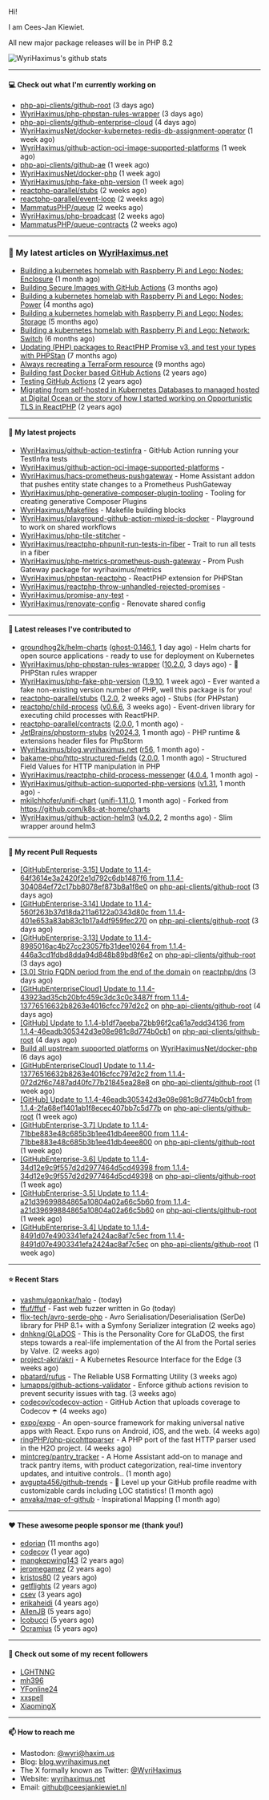 Hi!

I am Cees-Jan Kiewiet.

All new major package releases will be in PHP 8.2

![WyriHaximus's github stats](https://github-readme-stats.vercel.app/api?username=WyriHaximus&show_icons=true)

---

#### 💻 Check out what I'm currently working on

- [php-api-clients/github-root](https://github.com/php-api-clients/github-root) (3 days ago)
- [WyriHaximus/php-phpstan-rules-wrapper](https://github.com/WyriHaximus/php-phpstan-rules-wrapper) (3 days ago)
- [php-api-clients/github-enterprise-cloud](https://github.com/php-api-clients/github-enterprise-cloud) (4 days ago)
- [WyriHaximusNet/docker-kubernetes-redis-db-assignment-operator](https://github.com/WyriHaximusNet/docker-kubernetes-redis-db-assignment-operator) (1 week ago)
- [WyriHaximus/github-action-oci-image-supported-platforms](https://github.com/WyriHaximus/github-action-oci-image-supported-platforms) (1 week ago)
- [php-api-clients/github-ae](https://github.com/php-api-clients/github-ae) (1 week ago)
- [WyriHaximusNet/docker-php](https://github.com/WyriHaximusNet/docker-php) (1 week ago)
- [WyriHaximus/php-fake-php-version](https://github.com/WyriHaximus/php-fake-php-version) (1 week ago)
- [reactphp-parallel/stubs](https://github.com/reactphp-parallel/stubs) (2 weeks ago)
- [reactphp-parallel/event-loop](https://github.com/reactphp-parallel/event-loop) (2 weeks ago)
- [MammatusPHP/queue](https://github.com/MammatusPHP/queue) (2 weeks ago)
- [WyriHaximus/php-broadcast](https://github.com/WyriHaximus/php-broadcast) (2 weeks ago)
- [MammatusPHP/queue-contracts](https://github.com/MammatusPHP/queue-contracts) (2 weeks ago)

---

### 📜 My latest articles on [WyriHaximus.net](https://blog.wyrihaximus.net/)

- [Building a kubernetes homelab with Raspberry Pi and Lego: Nodes: Enclosure](https://blog.wyrihaximus.net/2024/12/building-a-kubernetes-homelab-with-raspberry-pies-and-lego-nodes-enclosure/) (1 month ago)
- [Building Secure Images with GitHub Actions](https://blog.wyrihaximus.net/2024/10/building-secure-images-with-github-actions/) (3 months ago)
- [Building a kubernetes homelab with Raspberry Pi and Lego: Nodes: Power](https://blog.wyrihaximus.net/2024/09/building-a-kubernetes-homelab-with-raspberry-pies-and-lego-nodes-power/) (4 months ago)
- [Building a kubernetes homelab with Raspberry Pi and Lego: Nodes: Storage](https://blog.wyrihaximus.net/2024/08/building-a-kubernetes-homelab-with-raspberry-pies-and-lego-nodes-storage/) (5 months ago)
- [Building a kubernetes homelab with Raspberry Pi and Lego: Network: Switch](https://blog.wyrihaximus.net/2024/07/building-a-kubernetes-homelab-with-raspberry-pies-and-lego-network-switch/) (6 months ago)
- [Updating (PHP) packages to ReactPHP Promise v3, and test your types with PHPStan](https://blog.wyrihaximus.net/2024/06/updating-php-packages-to-reactphp-promise-v3--and-test-your-types-with-phpstan/) (7 months ago)
- [Always recreating a TerraForm resource](https://blog.wyrihaximus.net/2024/04/always-recreating-a-terraform-resource/) (9 months ago)
- [Building fast Docker based GitHub Actions](https://blog.wyrihaximus.net/2023/03/building-fast-docker-based-github-actions/) (2 years ago)
- [Testing GitHub Actions](https://blog.wyrihaximus.net/2023/03/testing-github-actions/) (2 years ago)
- [Migrating from self-hosted in Kubernetes Databases to managed hosted at Digital Ocean or the story of how I started working on Opportunistic TLS in ReactPHP](https://blog.wyrihaximus.net/2023/01/migrating-from-self-hosted-in-k8s-databases-to-managed-hosted-at-digital-ocean/) (2 years ago)

---

#### 🌱 My latest projects

- [WyriHaximus/github-action-testinfra](https://github.com/WyriHaximus/github-action-testinfra) - GitHub Action running your TestInfra tests
- [WyriHaximus/github-action-oci-image-supported-platforms](https://github.com/WyriHaximus/github-action-oci-image-supported-platforms) - 
- [WyriHaximus/hacs-prometheus-pushgateway](https://github.com/WyriHaximus/hacs-prometheus-pushgateway) - Home Assistant addon that pushes entity state changes to a Prometheus PushGateway
- [WyriHaximus/php-generative-composer-plugin-tooling](https://github.com/WyriHaximus/php-generative-composer-plugin-tooling) - Tooling for creating generative Composer Plugins
- [WyriHaximus/Makefiles](https://github.com/WyriHaximus/Makefiles) - Makefile building blocks
- [WyriHaximus/playground-github-action-mixed-js-docker](https://github.com/WyriHaximus/playground-github-action-mixed-js-docker) - Playground to work on shared workflows
- [WyriHaximus/php-tile-stitcher](https://github.com/WyriHaximus/php-tile-stitcher) - 
- [WyriHaximus/reactphp-phpunit-run-tests-in-fiber](https://github.com/WyriHaximus/reactphp-phpunit-run-tests-in-fiber) - Trait to run all tests in a fiber
- [WyriHaximus/php-metrics-prometheus-push-gateway](https://github.com/WyriHaximus/php-metrics-prometheus-push-gateway) - Prom Push Gateway package for wyrihaximus/metrics
- [WyriHaximus/phpstan-reactphp](https://github.com/WyriHaximus/phpstan-reactphp) - ReactPHP extension for PHPStan
- [WyriHaximus/reactphp-throw-unhandled-rejected-promises](https://github.com/WyriHaximus/reactphp-throw-unhandled-rejected-promises) - 
- [WyriHaximus/promise-any-test](https://github.com/WyriHaximus/promise-any-test) - 
- [WyriHaximus/renovate-config](https://github.com/WyriHaximus/renovate-config) - Renovate shared config

---

#### 🔭 Latest releases I've contributed to

- [groundhog2k/helm-charts](https://github.com/groundhog2k/helm-charts) ([ghost-0.146.1](https://github.com/groundhog2k/helm-charts/releases/tag/ghost-0.146.1), 1 day ago) - Helm charts for open source applications - ready to use for deployment on Kubernetes
- [WyriHaximus/php-phpstan-rules-wrapper](https://github.com/WyriHaximus/php-phpstan-rules-wrapper) ([10.2.0](https://github.com/WyriHaximus/php-phpstan-rules-wrapper/releases/tag/10.2.0), 3 days ago) - 🌯 PHPStan rules wrapper
- [WyriHaximus/php-fake-php-version](https://github.com/WyriHaximus/php-fake-php-version) ([1.9.10](https://github.com/WyriHaximus/php-fake-php-version/releases/tag/1.9.10), 1 week ago) - Ever wanted a fake non-existing version number of PHP, well this package is for you!
- [reactphp-parallel/stubs](https://github.com/reactphp-parallel/stubs) ([1.2.0](https://github.com/reactphp-parallel/stubs/releases/tag/1.2.0), 2 weeks ago) - Stubs (for PHPstan)
- [reactphp/child-process](https://github.com/reactphp/child-process) ([v0.6.6](https://github.com/reactphp/child-process/releases/tag/v0.6.6), 3 weeks ago) - Event-driven library for executing child processes with ReactPHP.
- [reactphp-parallel/contracts](https://github.com/reactphp-parallel/contracts) ([2.0.0](https://github.com/reactphp-parallel/contracts/releases/tag/2.0.0), 1 month ago) - 
- [JetBrains/phpstorm-stubs](https://github.com/JetBrains/phpstorm-stubs) ([v2024.3](https://github.com/JetBrains/phpstorm-stubs/releases/tag/v2024.3), 1 month ago) - PHP runtime &amp; extensions header files for PhpStorm
- [WyriHaximus/blog.wyrihaximus.net](https://github.com/WyriHaximus/blog.wyrihaximus.net) ([r56](https://github.com/WyriHaximus/blog.wyrihaximus.net/releases/tag/r56), 1 month ago) - 
- [bakame-php/http-structured-fields](https://github.com/bakame-php/http-structured-fields) ([2.0.0](https://github.com/bakame-php/http-structured-fields/releases/tag/2.0.0), 1 month ago) - Structured Field Values for HTTP manipulation in PHP
- [WyriHaximus/reactphp-child-process-messenger](https://github.com/WyriHaximus/reactphp-child-process-messenger) ([4.0.4](https://github.com/WyriHaximus/reactphp-child-process-messenger/releases/tag/4.0.4), 1 month ago) - 
- [WyriHaximus/github-action-supported-php-versions](https://github.com/WyriHaximus/github-action-supported-php-versions) ([v1.31](https://github.com/WyriHaximus/github-action-supported-php-versions/releases/tag/v1.31), 1 month ago) - 
- [mkilchhofer/unifi-chart](https://github.com/mkilchhofer/unifi-chart) ([unifi-1.11.0](https://github.com/mkilchhofer/unifi-chart/releases/tag/unifi-1.11.0), 1 month ago) - Forked from https://github.com/k8s-at-home/charts
- [WyriHaximus/github-action-helm3](https://github.com/WyriHaximus/github-action-helm3) ([v4.0.2](https://github.com/WyriHaximus/github-action-helm3/releases/tag/v4.0.2), 2 months ago) - Slim wrapper around helm3

---

#### 🔨 My recent Pull Requests

- [[GitHubEnterprise-3.15] Update to 1.1.4-64f3614e3a2420f2e1d792c6db1487f6 from 1.1.4-304084ef72c17bb8078ef873b8a1f8e0](https://github.com/php-api-clients/github-root/pull/1482) on [php-api-clients/github-root](https://github.com/php-api-clients/github-root) (3 days ago)
- [[GitHubEnterprise-3.14] Update to 1.1.4-560f263b37d18da211a6122a0343d80c from 1.1.4-401e653a83ab83c1b17a4df959fec270](https://github.com/php-api-clients/github-root/pull/1481) on [php-api-clients/github-root](https://github.com/php-api-clients/github-root) (3 days ago)
- [[GitHubEnterprise-3.13] Update to 1.1.4-8985016ac4b27cc23057fb31dee10264 from 1.1.4-446a3cd1fdbd8dda94d848b89bd8f6e2](https://github.com/php-api-clients/github-root/pull/1480) on [php-api-clients/github-root](https://github.com/php-api-clients/github-root) (3 days ago)
- [[3.0] Strip FQDN period from the end of the domain](https://github.com/reactphp/dns/pull/230) on [reactphp/dns](https://github.com/reactphp/dns) (3 days ago)
- [[GitHubEnterpriseCloud] Update to 1.1.4-43923ad35cb20bfc459c3dc3c0c3487f from 1.1.4-13776516632b8263e4016cfcc797d2c2](https://github.com/php-api-clients/github-root/pull/1479) on [php-api-clients/github-root](https://github.com/php-api-clients/github-root) (4 days ago)
- [[GitHub] Update to 1.1.4-b1df7aeeba72bb96f2ca61a7edd34136 from 1.1.4-46eadb305342d3e08e981c8d774b0cb1](https://github.com/php-api-clients/github-root/pull/1478) on [php-api-clients/github-root](https://github.com/php-api-clients/github-root) (4 days ago)
- [Build all upstream supported platforms](https://github.com/WyriHaximusNet/docker-php/pull/262) on [WyriHaximusNet/docker-php](https://github.com/WyriHaximusNet/docker-php) (6 days ago)
- [[GitHubEnterpriseCloud] Update to 1.1.4-13776516632b8263e4016cfcc797d2c2 from 1.1.4-072d2f6c7487ad40fc77b21845ea28e8](https://github.com/php-api-clients/github-root/pull/1477) on [php-api-clients/github-root](https://github.com/php-api-clients/github-root) (1 week ago)
- [[GitHub] Update to 1.1.4-46eadb305342d3e08e981c8d774b0cb1 from 1.1.4-2fa68ef1401ab1f8ecec407bb7c5d77b](https://github.com/php-api-clients/github-root/pull/1476) on [php-api-clients/github-root](https://github.com/php-api-clients/github-root) (1 week ago)
- [[GitHubEnterprise-3.7] Update to 1.1.4-71bbe883e48c685b3b1ee41db4eee800 from 1.1.4-71bbe883e48c685b3b1ee41db4eee800](https://github.com/php-api-clients/github-root/pull/1475) on [php-api-clients/github-root](https://github.com/php-api-clients/github-root) (1 week ago)
- [[GitHubEnterprise-3.6] Update to 1.1.4-34d12e9c9f557d2d2977464d5cd49398 from 1.1.4-34d12e9c9f557d2d2977464d5cd49398](https://github.com/php-api-clients/github-root/pull/1474) on [php-api-clients/github-root](https://github.com/php-api-clients/github-root) (1 week ago)
- [[GitHubEnterprise-3.5] Update to 1.1.4-a21d39699884865a10804a02a66c5b60 from 1.1.4-a21d39699884865a10804a02a66c5b60](https://github.com/php-api-clients/github-root/pull/1473) on [php-api-clients/github-root](https://github.com/php-api-clients/github-root) (1 week ago)
- [[GitHubEnterprise-3.4] Update to 1.1.4-8491d07e4903341efa2424ac8af7c5ec from 1.1.4-8491d07e4903341efa2424ac8af7c5ec](https://github.com/php-api-clients/github-root/pull/1472) on [php-api-clients/github-root](https://github.com/php-api-clients/github-root) (1 week ago)

---

#### ⭐ Recent Stars

- [yashmulgaonkar/halo](https://github.com/yashmulgaonkar/halo) -  (today)
- [ffuf/ffuf](https://github.com/ffuf/ffuf) - Fast web fuzzer written in Go (today)
- [flix-tech/avro-serde-php](https://github.com/flix-tech/avro-serde-php) - Avro Serialisation/Deserialisation (SerDe) library for PHP 8.1&#43; with a Symfony Serializer integration (2 weeks ago)
- [dnhkng/GLaDOS](https://github.com/dnhkng/GLaDOS) - This is the Personality Core for GLaDOS, the first steps towards a real-life implementation of the AI from the Portal series by Valve. (2 weeks ago)
- [project-akri/akri](https://github.com/project-akri/akri) - A Kubernetes Resource Interface for the Edge (3 weeks ago)
- [pbatard/rufus](https://github.com/pbatard/rufus) - The Reliable USB Formatting Utility (3 weeks ago)
- [lumapps/github-actions-validator](https://github.com/lumapps/github-actions-validator) - Enforce github actions revision to prevent security issues with tag. (3 weeks ago)
- [codecov/codecov-action](https://github.com/codecov/codecov-action) - GitHub Action that uploads coverage to Codecov :open_umbrella:  (4 weeks ago)
- [expo/expo](https://github.com/expo/expo) - An open-source framework for making universal native apps with React. Expo runs on Android, iOS, and the web. (4 weeks ago)
- [ringPHP/php-picohttpparser](https://github.com/ringPHP/php-picohttpparser) - A PHP port of the fast HTTP parser used in the H2O project. (4 weeks ago)
- [mintcreg/pantry_tracker](https://github.com/mintcreg/pantry_tracker) - A Home Assistant add-on to manage and track pantry items, with product categorization, real-time inventory updates, and intuitive controls.. (1 month ago)
- [avgupta456/github-trends](https://github.com/avgupta456/github-trends) - 🚀 Level up your GitHub profile readme with customizable cards including LOC statistics! (1 month ago)
- [anvaka/map-of-github](https://github.com/anvaka/map-of-github) - Inspirational Mapping (1 month ago)

---

#### ❤️ These awesome people sponsor me (thank you!)

- [edorian](https://github.com/edorian) (11 months ago)
- [codecov](https://github.com/codecov) (1 year ago)
- [mangkepwing143](https://github.com/mangkepwing143) (2 years ago)
- [jeromegamez](https://github.com/jeromegamez) (2 years ago)
- [kristos80](https://github.com/kristos80) (2 years ago)
- [getflights](https://github.com/getflights) (2 years ago)
- [csev](https://github.com/csev) (3 years ago)
- [erikaheidi](https://github.com/erikaheidi) (4 years ago)
- [AllenJB](https://github.com/AllenJB) (5 years ago)
- [lcobucci](https://github.com/lcobucci) (5 years ago)
- [Ocramius](https://github.com/Ocramius) (5 years ago)

---

#### 👯 Check out some of my recent followers

- [LGHTNNG](https://github.com/LGHTNNG)
- [mh396](https://github.com/mh396)
- [YFonline24](https://github.com/YFonline24)
- [xxspell](https://github.com/xxspell)
- [XiaomingX](https://github.com/XiaomingX)

---

#### 📫 How to reach me

- Mastodon: [@wyri@haxim.us](https://toot-toot.wyrihaxim.us/@wyri)
- Blog: [blog.wyrihaximus.net](https://blog.wyrihaximus.net/)
- The X formally known as Twitter: [@WyriHaximus](https://twitter.com/WyriHaximus)
- Website: [wyrihaximus.net](https://wyrihaximus.net/)
- Email: [github@ceesjankiewiet.nl](mailto:github@ceesjankiewiet.nl)
